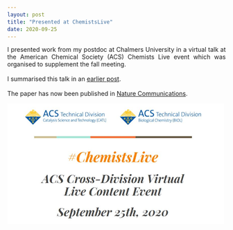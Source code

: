 ```yaml
---
layout: post
title: "Presented at ChemistsLive"
date: 2020-09-25
---
```


<p align="justify">
I presented work from my postdoc at Chalmers University in a virtual talk at the American Chemical Society (ACS) Chemists Live event which was organised to supplement the fall meeting. 
<br/>
<br/>
I summarised this talk in an <a href="https://aab64.github.io/blog/2020/08/16/Virtual-ACS-talk">earlier post</a>.
<br/>
<br/>
The paper has now been published in <a href="https://www.nature.com/articles/s41467-020-18623-1">Nature Communications</a>. 
</p>

<img src="/images/ChemistsLive.jpg" width="500"/>


<p>
  <br/>
  <br/>
</p>
